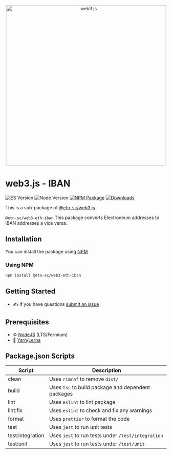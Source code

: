 <p align="center">
  <img src="assets/logo/web3js.jpg" width="500" alt="web3.js" />
</p>

# web3.js - IBAN

![ES Version](https://img.shields.io/badge/ES-2020-yellow)
![Node Version](https://img.shields.io/badge/node-14.x-green)
[![NPM Package][npm-image]][npm-url]
[![Downloads][downloads-image]][npm-url]

This is a sub-package of [@etn-sc/web3.js][repo].

`@etn-sc/web3-eth-iban` This package converts Electroneum addresses to IBAN addresses a vice versa.

## Installation

You can install the package using [NPM](https://www.npmjs.com/package/@etn-sc/web3-eth-iban)

### Using NPM

```bash
npm install @etn-sc/web3-eth-iban
```

## Getting Started

-   :writing_hand: If you have questions [submit an issue](https://github.com/electroneum/electroneum-web3.js/issues/new)

## Prerequisites

-   :gear: [NodeJS](https://nodejs.org/) (LTS/Fermium)
-   :toolbox: [Yarn](https://yarnpkg.com/)/[Lerna](https://lerna.js.org/)

## Package.json Scripts

| Script           | Description                                        |
| ---------------- | -------------------------------------------------- |
| clean            | Uses `rimraf` to remove `dist/`                    |
| build            | Uses `tsc` to build package and dependent packages |
| lint             | Uses `eslint` to lint package                      |
| lint:fix         | Uses `eslint` to check and fix any warnings        |
| format           | Uses `prettier` to format the code                 |
| test             | Uses `jest` to run unit tests                      |
| test:integration | Uses `jest` to run tests under `/test/integration` |
| test:unit        | Uses `jest` to run tests under `/test/unit`        |

[docs]: https://docs.web3js.org/
[repo]: https://github.com/electroneum/electroneum-web3.js/tree/4.x/packages/web3-eth-iban
[npm-image]: https://img.shields.io/github/package-json/v/electroneum/electroneum-web3.js/4.x?filename=packages%2Fweb3-eth-iban%2Fpackage.json
[npm-url]: https://npmjs.org/package/@etn-sc/web3-eth-iban
[downloads-image]: https://img.shields.io/npm/dm/@etn-sc/web3-eth-iban?label=npm%20downloads
